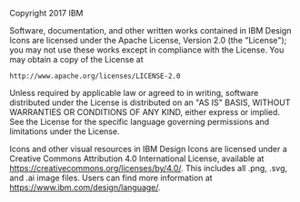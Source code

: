 Copyright 2017 IBM

Software, documentation, and other written works contained in IBM Design Icons are licensed under the Apache License, Version 2.0 (the "License");
you may not use these works except in compliance with the License.
You may obtain a copy of the License at

    http://www.apache.org/licenses/LICENSE-2.0

Unless required by applicable law or agreed to in writing, software
distributed under the License is distributed on an "AS IS" BASIS,
WITHOUT WARRANTIES OR CONDITIONS OF ANY KIND, either express or implied.
See the License for the specific language governing permissions and
limitations under the License.

Icons and other visual resources in IBM Design Icons are licensed under a Creative Commons Attribution 4.0 International License, available at https://creativecommons.org/licenses/by/4.0/. This includes all .png, .svg, and .ai image files. Users can find more information at https://www.ibm.com/design/language/.
